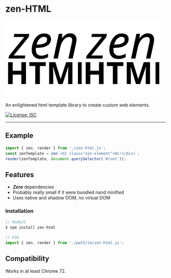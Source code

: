 # zen-HTML

![zen-HTML](https://raw.githubusercontent.com/jorsi/zen-html/develop/docs/zen-html.svg)
<img src="https://raw.githubusercontent.com/jorsi/zen-html/develop/docs/zen-html.svg">

An enlightened html template library to create custom web elements.

[![License: ISC](https://img.shields.io/badge/License-ISC-yellow.svg)](https://opensource.org/licenses/ISC)
- - -

## Example

```js
import { zen, render } from './zen-html.js';
const zenTemplate = zen`<h1 class="zen-element">Hi!</div>`;
render(zenTemplate, document.querySelector('#root'));
```

## Features

  * ***Zero*** dependencies
  * Probably really small if it were bundled nand minified
  * Uses native and shadow DOM, no virtual DOM

### Installation

```js
// NodeJS
$ npm install zen-html
```
```js
// ES6
import { zen, render } from './path/to/zen-html.js';
```

## Compatibility

Works in at least Chrome 72.